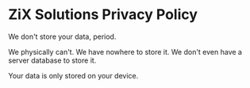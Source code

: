 # ZiX Solutions Privacy Policy
We don't store your data, period.

We physically can't. We have nowhere to store it. We don't even have a server database to store it.

Your data is only stored on your device.
